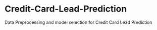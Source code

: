 # Credit-Card-Lead-Prediction
Data Preprocessing and model selection for Credit Card Lead Prediction

